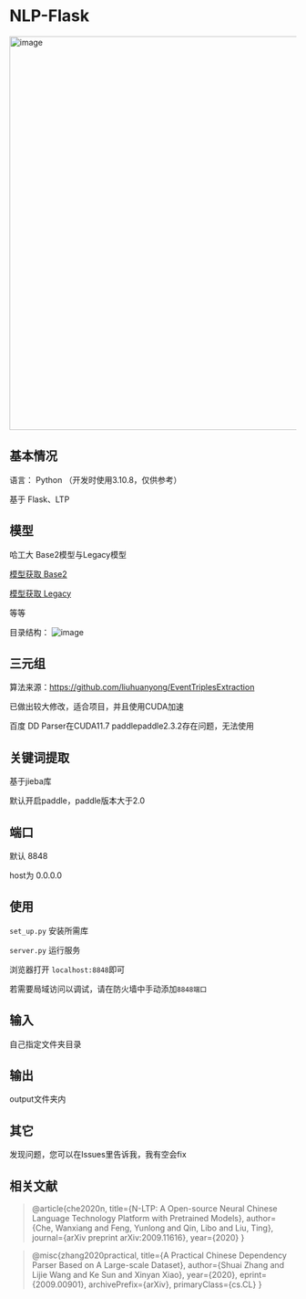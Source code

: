 # NLP-Flask

<img width="690" alt="image" src="https://user-images.githubusercontent.com/38573173/202845959-c0f4048f-767d-4aab-b5e8-3e7571bd5493.png">

## 基本情况  
语言： Python （开发时使用3.10.8，仅供参考）  

基于 Flask、LTP

## 模型
哈工大 Base2模型与Legacy模型  

[模型获取 Base2](https://huggingface.co/LTP/base2)  

[模型获取 Legacy](https://huggingface.co/LTP/legacy)  

等等

目录结构： 
![image](https://user-images.githubusercontent.com/38573173/202848279-f50e3c9c-59f6-4fd6-b8c0-226caa106211.png)

## 三元组
算法来源：https://github.com/liuhuanyong/EventTriplesExtraction

已做出较大修改，适合项目，并且使用CUDA加速

百度 DD Parser在CUDA11.7 paddlepaddle2.3.2存在问题，无法使用

## 关键词提取
基于jieba库

默认开启paddle，paddle版本大于2.0

## 端口
默认 8848 

host为 0.0.0.0

## 使用

`set_up.py` 安装所需库

`server.py` 运行服务

浏览器打开 `localhost:8848`即可

若需要局域访问以调试，请在防火墙中手动添加`8848端口`

## 输入
自己指定文件夹目录

## 输出
output文件夹内

## 其它
发现问题，您可以在Issues里告诉我，我有空会fix

## 相关文献

> @article{che2020n,
>   title={N-LTP: A Open-source Neural Chinese Language Technology Platform with Pretrained Models},
>   author={Che, Wanxiang and Feng, Yunlong and Qin, Libo and Liu, Ting},
>   journal={arXiv preprint arXiv:2009.11616},
>   year={2020}
> }

> @misc{zhang2020practical,
>     title={A Practical Chinese Dependency Parser Based on A Large-scale Dataset},
>     author={Shuai Zhang and Lijie Wang and Ke Sun and Xinyan Xiao},
>     year={2020},
>     eprint={2009.00901},
>     archivePrefix={arXiv},
>     primaryClass={cs.CL}
> }
